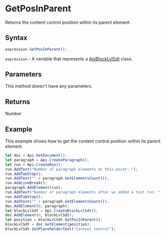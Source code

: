 # GetPosInParent

Returns the content control position within its parent element.

## Syntax

```javascript
expression.GetPosInParent();
```

`expression` - A variable that represents a [ApiBlockLvlSdt](../ApiBlockLvlSdt.md) class.

## Parameters

This method doesn't have any parameters.

## Returns

Number

## Example

This example shows how to get the content control position within its parent element.

```javascript editor-docx
let doc = Api.GetDocument();
let paragraph = Api.CreateParagraph();
let run = Api.CreateRun();
run.AddText("Number of paragraph elements at this point: ");
run.AddTabStop();
run.AddText("" + paragraph.GetElementsCount());
run.AddLineBreak();
paragraph.AddElement(run);
run.AddText("Number of paragraph elements after we added a text run: ");
run.AddTabStop();
run.AddText("" + paragraph.GetElementsCount());
doc.AddElement(0, paragraph);
let blockLvlSdt = Api.CreateBlockLvlSdt();
doc.AddElement(0, blockLvlSdt);
let position = blockLvlSdt.GetPosInParent();
blockLvlSdt = doc.GetElement(position);
blockLvlSdt.SetPlaceholderText("Content control");
```
